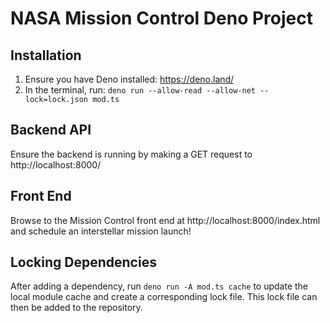 # NASA Mission Control Deno Project

## Installation

1. Ensure you have Deno installed: https://deno.land/
2. In the terminal, run: `deno run --allow-read --allow-net --lock=lock.json mod.ts`

## Backend API

Ensure the backend is running by making a GET request to http://localhost:8000/

## Front End

Browse to the Mission Control front end at http://localhost:8000/index.html and schedule an interstellar mission launch!

## Locking Dependencies

After adding a dependency, run `deno run -A mod.ts cache` to update the local module cache and create a corresponding lock file. This lock file can then be added to the repository.